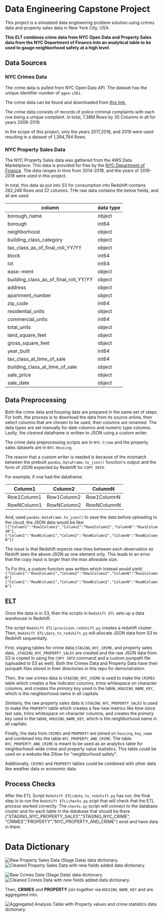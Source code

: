 # Data Engineering Capstone Project
This project is a simulated data engineering problem solution using crimes data and property sales data in New York City, USA.

**This ELT combines crime data from NYC Open Data and Property Sales data from the NYC Department of Finance into an analytical table to be used to gauge neighborhood safety at a high level.**
 
## Data Sources
### NYC Crimes Data
The crime data is pulled from NYC Open Data API. The dataset has the unique identifier number of `qgea-i56i`.
 
The crime data can be found and downloaded from [this link.](https://data.cityofnewyork.us/Public-Safety/NYPD-Complaint-Data-Historic/qgea-i56i)
 
The crime data consists of records of police criminal complaints with each row being a unique complaint. In total, 7.38M Rows by 35 Columns in all for years 2006-2019.
 
In the scope of this project, only the years 2017,2018, and 2019 were used resulting in a dataset of 1,394,764 Rows.
 
### NYC Property Sales Data
The NYC Property Sales data was gathered from the AWS Data Marketplace. This data is provided for free by the [NYC Department of Finance](https://www1.nyc.gov/site/finance/taxes/property-annualized-sales-update.page). The data ranges in time from 2014-2018, and the years of 2016-2018 were used in this project.
 
In total, this data as put into S3 for consumption into Redshift contains 262,248 Rows and 22 columns. THe raw data contains the below fields, and all are used.
 
|column                                |data type|
|--------------------------------------|---------|
|borough_name                          | object  |
|borough                               | int64   |
|neighborhood                          | object  |
|building_class_category               | object  |
|tax_class_as_of_final_roll_YY/YY      | object  |
|block                                 | int64   |
|lot                                   | int64   |
|ease-ment                             | object  |
|building_class_as_of_final_roll_YY/YY | object  |
|address                               | object  |
|apartment_number                      | object  |
|zip_code                              | int64   |
|residential_units                     | object  |
|commercial_units                      | int64   |
|total_units                           | object  |
|land_square_feet                      | object  |
|gross_square_feet                     | object  |
|year_built                            | int64   |
|tax_class_at_time_of_sale             | int64   |
|building_class_at_time_of_sale        | object  |
|sale_price                            | object  |
|sale_date                             | object  |
 
## Data Preprocessing
 
Both the crime data and housing data are prepared in the same set of steps. For both, the process is to download the data from its source online, then select columns that are chosen to be used, then columns are renamed. The data types are set manually for date columns and numeric type columns. Lastly, the _cleaned_ dataframe is written to JSON using a custom writer.
 
The crime data preprocessing scripts are in `NYC-Crime` and the property sales datasets are in `NYC-Housing`.
 
The reason that a custom writer is needed is because of the mismatch between the prebuilt `pandas.DataFrame.to_json()` function's output and the form of JSON expected by Redshift for `COPY INTO`.
 
For example, if one had the dataframe:
 
|Column1    |Column2    |ColumnN    |
|-----------|-----------|-----------|
|Row1Column1|Row1Column2|Row1ColumnN|
|RowNColumn1|RowNColumn2|RowNColumnN|
 
And, used `pandas.DataFrame.to_json()` to save the data before uploading to the cloud, the JSON data would be like:
`[{"Column1":"Row1Column1","Column2":"Row1Column2","ColumnN":"Row1ColumnN"},{"Column1":"RowNColumn1","Column2":"RowNColumn2","ColumnN":"RowNColumnN"}]`
 
The issue is that Redshift expects new lines between each observation so Reshift sees the above JSON as one element only. This leads to an error that the copy input is larger than the max allowable size.
 
To Fix this, a custom function was written which instead would yield:
`{"Column1":"Row1Column1","Column2":"Row1Column2","ColumnN":"Row1ColumnN"}`
`{"Column1":"RowNColumn1","Column2":"RowNColumn2","ColumnN":"RowNColumnN"}`
 
## ELT
 
Once the data is in S3, then the scripts in `Redshift ETL` sets up a data warehouse in Redshift.
 
The script `Redshift ETL\provision_redshift.py` creates a redshift cluster. Then, `Redshift ETL\data_to_redshift.py` will allocate JSON data from S3 to Redshift sequentially.
 
First, staging tables for crime data,`STAGING_NYC_CRIME`, and property sales data, ,`STAGING_NYC_PROPERTY_SALES` are created and the raw JSON data from S3 is copied in using the `COPY INTO` command and a custom jsonpath file (uploaded to S3 as well). Both the Crimes Data and Property Data have their jsonpath files stored in their directories in this repo for demonstration.
 
Then, the raw crimes data is `STAGING_NYC_CRIME` is used to make the `CRIMES` table which creates a few indicator columns, trims whitespace on character columns, and creates the _primary key_ used in the table, `HOUSING_NAME_KEY`, which is the neighborhood name in all capitals.
 
Similarly, the raw property sales data is `STAGING_NYC_PROPERTY_SALES` is used to make the `PROPERTY` table which creates a few new metrics like time since last sale, trims whitespace on character columns, and creates the _primary key_ used in the table, `HOUSING_NAME_KEY`, which is the neighborhood name in all capitals.
 
Finally, the data from `CRIMES` and `PROPERTY` are joined on `housing_key_name` and combined into the table `NYC_PROPERTY_AND_CRIME`. The table `NYC_PROPERTY_AND_CRIME` is meant to be used as an analytics table for neighborhood-wide crime and property value statistics. This table could be used on a website like Zillow for "neighborhood safety".
 
Additionally, `CRIMES` and `PROPERTY` tables could be combined with other data like weather data or economic data.



## Process Checks
After the ETL Script `Redshift ETL\data_to_redshift.py` has run, the final step is to run the `Redshift ETL\checks.py` scipt that will check that the ETL process worked correctly. The `checks.py` script will connect to the database cluster and for each table in the database that should be there ("STAGING_NYC_PROPERTY_SALES","STAGING_NYC_CRIME", "CRIMES","PROPERTY","NYC_PROPERTY_AND_CRIME") exist and have data in them.


# Data Dictionary
![Raw Property Sales Data (Stage Data) data dictionary.](/Data-Dictionary/STAGING_NYC_PROPERTY_SALES.PNG)
![Cleaned Property Sales Data with new fields added data dictionary.](/Data-Dictionary/PROPERTY.PNG)


![Raw Crimes Data (Stage Data) data dictionary.](/Data-Dictionary/STAGING_NYC_CRIME.PNG)
![Cleaned Crimes Data with new fields added data dictionary.](/Data-Dictionary/CRIMES.PNG)


Then, **CRIMES** and **PROPERTY** join together via `HOUSING_NAME_KEY` and are aggregated into.

![Aggregated Analysis Table with Property values and crime statistics data dictionary.](/Data-Dictionary/NYC_PROPERTY_AND_CRIME.PNG)








